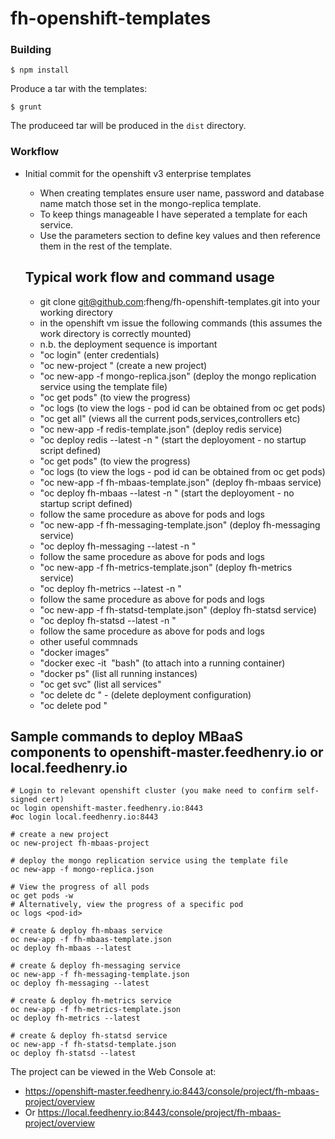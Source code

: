 # fh-openshift-templates

### Building
```shell
$ npm install
```

Produce a tar with the templates:

```shell
$ grunt 
```
The produceed tar will be produced in the ```dist``` directory. 


### Workflow

* Initial commit for the openshift v3 enterprise templates

  - When creating templates ensure user name, password and database name match those set in the mongo-replica template.
  - To keep things manageable I have seperated a template for each service.
  - Use the parameters section to define key values and then reference them in the rest of the template.

  Typical work flow and command usage
  -----------------------------------

  - git clone git@github.com:fheng/fh-openshift-templates.git into your working directory
  - in the openshift vm issue the following commands  (this assumes the work directory is correctly mounted)
  - n.b. the deployment sequence is important
  - "oc login" (enter credentials)
  - "oc new-project <name>" (create a new project)
  - "oc new-app -f mongo-replica.json" (deploy the mongo replication service using the template file)
  - "oc get pods" (to view the progress)
  - "oc logs <pod-id> (to view the logs - pod id can be obtained from oc get pods)
  - "oc get all" (views all the current pods,services,controllers etc)
  - "oc new-app -f redis-template.json" (deploy redis service)
  - "oc deploy redis --latest -n <project>" (start the deployoment - no startup script defined)
  - "oc get pods" (to view the progress)
  - "oc logs <pod-id> (to view the logs - pod id can be obtained from oc get pods)
  - "oc new-app -f fh-mbaas-template.json" (deploy fh-mbaas service)
  - "oc deploy fh-mbaas --latest -n <project>" (start the deployoment - no startup script defined)
  - follow the same procedure as above for pods and logs
  - "oc new-app -f fh-messaging-template.json" (deploy fh-messaging service)
  - "oc deploy fh-messaging --latest -n <project>" 
  - follow the same procedure as above for pods and logs
  - "oc new-app -f fh-metrics-template.json" (deploy fh-metrics service)
  - "oc deploy fh-metrics --latest -n <project>" 
  - follow the same procedure as above for pods and logs
  - "oc new-app -f fh-statsd-template.json" (deploy fh-statsd service)
  - "oc deploy fh-statsd --latest -n <project>"
  - follow the same procedure as above for pods and logs
  - other useful commnads
  - "docker images"
  - "docker exec -it <image name or id> "bash" (to attach into a running container)
  - "docker ps" (list all running instances)
  - "oc get svc" (list all services"
  - "oc delete dc <name>" - (delete deployment configuration)
  - "oc delete pod <pod-id>"

## Sample commands to deploy MBaaS components to openshift-master.feedhenry.io or local.feedhenry.io

```
# Login to relevant openshift cluster (you make need to confirm self-signed cert)
oc login openshift-master.feedhenry.io:8443
#oc login local.feedhenry.io:8443

# create a new project
oc new-project fh-mbaas-project

# deploy the mongo replication service using the template file
oc new-app -f mongo-replica.json

# View the progress of all pods
oc get pods -w 
# Alternatively, view the progress of a specific pod
oc logs <pod-id>

# create & deploy fh-mbaas service
oc new-app -f fh-mbaas-template.json
oc deploy fh-mbaas --latest

# create & deploy fh-messaging service
oc new-app -f fh-messaging-template.json
oc deploy fh-messaging --latest

# create & deploy fh-metrics service
oc new-app -f fh-metrics-template.json
oc deploy fh-metrics --latest

# create & deploy fh-statsd service
oc new-app -f fh-statsd-template.json
oc deploy fh-statsd --latest
```

The project can be viewed in the Web Console at:
- https://openshift-master.feedhenry.io:8443/console/project/fh-mbaas-project/overview
- Or https://local.feedhenry.io:8443/console/project/fh-mbaas-project/overview
